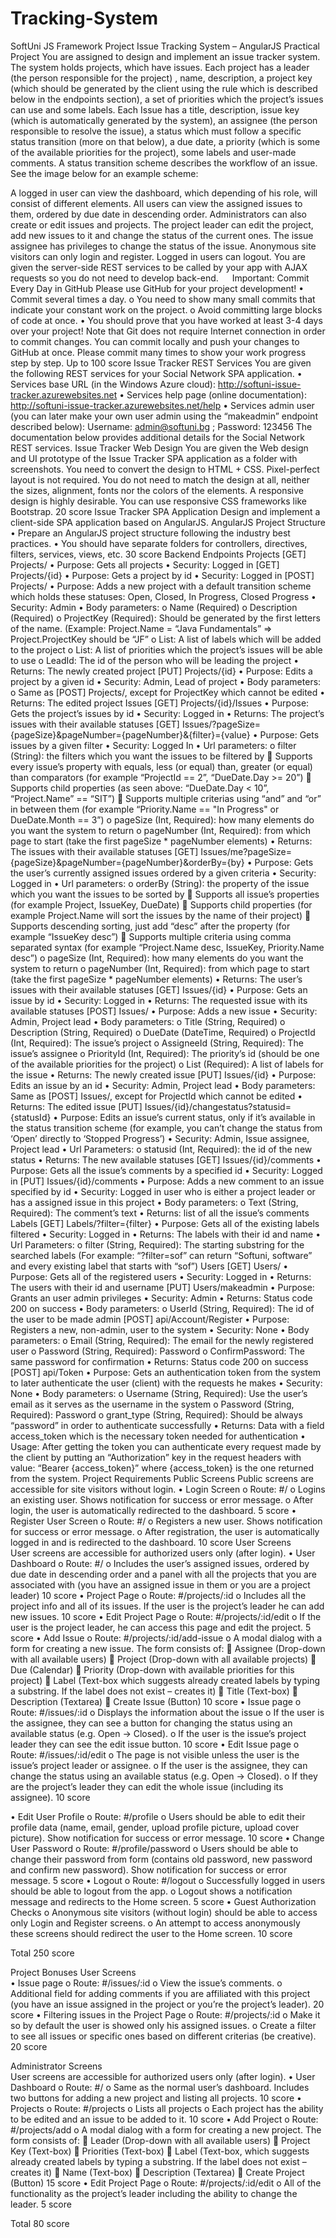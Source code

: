 # Tracking-System
SoftUni JS Framework Project
Issue Tracking System – AngularJS Practical Project
You are assigned to design and implement an issue tracker system. The system holds projects, which have issues. Each project has a leader (the person responsible for the project) , name, description, a project key (which should be generated by the client using the rule which is described below in the endpoints section), a set of priorities which the project’s issues can use and some labels.
Each Issue has a title, description, issue key (which is automatically generated by the system), an assignee (the person responsible to resolve the issue), a status which must follow a specific status transition (more on that below), a due date, a priority (which is some of the available priorities for the project), some labels and user-made comments.
A status transition scheme describes the workflow of an issue. See the image below for an example scheme:
 
A logged in user can view the dashboard, which depending of his role, will consist of different elements. All users can view the assigned issues to them, ordered by due date in descending order. Administrators can also create or edit issues and projects. 
The project leader can edit the project, add new issues to it and change the status of the current ones. The issue assignee has privileges to change the status of the issue.
Anonymous site visitors can only login and register. Logged in users can logout. You are given the server-side REST services to be called by your app with AJAX requests so you do not need to develop back-end.
 
Important: Commit Every Day in GitHub
Please use GitHub for your project development!
•	Commit several times a day.
o	You need to show many small commits that indicate your constant work on the project.
o	Avoid committing large blocks of code at once.
•	You should prove that you have worked at least 3-4 days over your project!
Note that Git does not require Internet connection in order to commit changes. You can commit locally and push your changes to GitHub at once. Please commit many times to show your work progress step by step.
Up to 100 score
Issue Tracker REST Services
You are given the following REST services for your Social Network SPA application.
•	Services base URL (in the Windows Azure cloud): http://softuni-issue-tracker.azurewebsites.net
•	Services help page (online documentation): http://softuni-issue-tracker.azurewebsites.net/help 
•	Services admin user (you can later make your own user admin using the “makeadmin” endpoint described below): Username: admin@softuni.bg ; Password: 123456
The documentation below provides additional details for the Social Network REST services.
Issue Tracker Web Design
You аre given the Web design and UI prototype of the Issue Tracker SPA application as a folder with screenshots. You need to convert the design to HTML + CSS. Pixel-perfect layout is not required. You do not need to match the design at all, neither the sizes, alignment, fonts nor the colors of the elements.  A responsive design is highly desirable. You can use responsive CSS frameworks like Bootstrap.
20 score
Issue Tracker SPA Application
Design and implement a client-side SPA application based on AngularJS.
AngularJS Project Structure
•	Prepare an AngularJS project structure following the industry best practices.
•	You should have separate folders for controllers, directives, filters, services, views, etc.
30 score
Backend Endpoints
Projects
[GET] Projects/
•	Purpose: Gets all projects
•	Security: Logged in 
[GET] Projects/{id}
•	Purpose: Gets a project by id
•	Security: Logged in 
 [POST] Projects/
•	Purpose: Adds a new project with a default transition scheme which holds these statuses: Open, Closed, In Progress, Closed Progress
•	Security: Admin
•	Body parameters: 
o	Name (Required)
o	Description (Required)
o	ProjectKey (Required): Should be generated by the first letters of the name. (Example: Project.Name = “Java Fundamentals” => Project.ProjectKey should be “JF”
o	List<Labels>: A list of labels which will be added to the project
o	List<Priorities>: A list of priorities which the project’s issues will be able to use
o	LeadId: The id of the person who will be leading the project 
•	Returns: The newly created project
[PUT] Projects/{id}
•	Purpose: Edits a project by a given id
•	Security: Admin, Lead of project
•	Body parameters:
o	Same as [POST] Projects/, except for ProjectKey which cannot be edited 
•	Returns: The edited project
Issues
[GET] Projects/{id}/Issues
•	Purpose: Gets the project’s issues by id
•	Security: Logged in 
•	Returns: The project’s issues with their available statuses
[GET] Issues/?pageSize={pageSize}&pageNumber={pageNumber}&{filter}={value}
•	Purpose: Gets issues by a given filter
•	Security: Logged In
•	Url parameters: 
o	filter (String): the filters which you want the issues to be filtered by
	Supports every issue’s property with equals, less (or equal) than, greater (or equal) than comparators (for example “ProjectId == 2”, “DueDate.Day >= 20”)
	Supports child properties (as seen above: “DueDate.Day < 10”, “Project.Name” == “SIT”)
	Supports multiple criterias using “and” and “or” in between them (for example “Priority.Name == "In Progress" or DueDate.Month == 3”)
o	pageSize (Int, Required): how many elements do you want the system to return
o	pageNumber (Int, Required): from which page to start (take the first pageSize * pageNumber elements)
•	Returns: The issues with their available statuses
[GET] Issues/me?pageSize={pageSize}&pageNumber={pageNumber}&orderBy={by}
•	Purpose: Gets the user’s currently assigned issues ordered by a given criteria
•	Security: Logged in
•	Url parameters:
o	orderBy (String): the property of the issue which you want the issues to be sorted by
	Supports all issue’s properties (for example Project, IssueKey, DueDate)
	Supports child properties (for example Project.Name will sort the issues by the name of their project)
	Supports descending sorting, just add “desc” after the property (for example “IssueKey desc”)
	Supports multiple criteria using comma separated syntax (for example “Project.Name desc, IssueKey, Priority.Name desc”)
o	pageSize (Int, Required): how many elements do you want the system to return
o	pageNumber (Int, Required): from which page to start (take the first pageSize * pageNumber elements)
•	Returns: The user’s issues with their available statuses
[GET] Issues/{id}
•	Purpose: Gets an issue by id
•	Security: Logged in
•	Returns: The requested issue with its available statuses
[POST] Issues/
•	Purpose: Adds a new issue
•	Security: Admin, Project lead
•	Body parameters:
o	Title (String, Required)
o	Description (String, Required)
o	DueDate (DateTime, Required)
o	ProjectId (Int, Required): The issue’s project
o	AssigneeId (String, Required): The issue’s assignee 
o	PriorityId (Int, Required): The priority’s id (should be one of the available priorities for the project)
o	List<Label> (Required): A list of labels for the issue
•	Returns: The newly created issue
[PUT] Issues/{id}
•	Purpose: Edits an issue by an id 
•	Security: Admin, Project lead
•	Body parameters: Same as [POST] Issues/, except for ProjectId which cannot be edited
•	Returns: The edited issue
 [PUT] Issues/{id}/changestatus?statusid={statusId}
•	Purpose: Edits an issue’s current status, only if it’s available in the status transition scheme (for example, you can’t change the status from ‘Open’ directly to ‘Stopped Progress’)
•	Security: Admin, Issue assignee, Project lead
•	Url Parameters: 
o	statusid (Int, Required): the id of the new status 
•	Returns: The new available statuses
[GET] Issues/{id}/comments
•	Purpose: Gets all the issue’s comments by a specified id
•	Security: Logged in
 [PUT] Issues/{id}/comments
•	Purpose: Adds a new comment to an issue specified by id 
•	Security: Logged in user who is either a project leader or has a assigned issue in this project
•	Body parameters: 
o	Text (String, Required): The comment’s text
•	Returns: list of all the issue’s comments
Labels
[GET] Labels/?filter={filter}
•	Purpose: Gets all of the existing labels filtered
•	Security: Logged in 
•	Returns: The labels with their id and name
•	Url Parameters: 
o	filter (String, Required): The starting substring for the searched labels (For example: “?filter=sof” can return “Softuni, software” and every existing label that starts with “sof”)
Users
[GET] Users/
•	Purpose: Gets all of the registered users
•	Security: Logged in 
•	Returns: The users with their id and username
[PUT] Users/makeadmin
•	Purpose: Grants an user admin privileges
•	Security: Admin 
•	Returns: Status code 200 on success
•	Body parameters: 
o	UserId (String, Required): The id of the user to be made admin
[POST] api/Account/Register
•	Purpose: Registers a new, non-admin, user to the system
•	Security: None
•	Body parameters:
o	Email (String, Required): The email for the newly registered user
o	Password (String, Required): Password
o	ConfirmPassword: The same password for confirmation
•	Returns: Status code 200 on success
[POST] api/Token
•	Purpose: Gets an authentication token from the system to later authenticate the user (client) with the requests he makes
•	Security: None
•	Body parameters:
o	Username (String, Required): Use the user’s email as it serves as the username in the system
o	Password (String, Required): Password
o	grant_type (String, Required): Should be always “password” in order to authenticate successfully
•	Returns: Data with a field access_token which is the necessary token needed for authentication
•	Usage: After getting the token you can authenticate every request made by the client by putting an “Authorization” key in the request headers with value: “Bearer {access_token}” where {access_token} is the one returned from the system.
Project Requirements
Public Screens
Public screens are accessible for site visitors without login.
•	Login Screen
o	Route: #/
o	Logins an existing user. Shows notification for success or error message.
o	After login, the user is automatically redirected to the dashboard.
5 score
•	Register User Screen
o	Route: #/
o	Registers a new user. Shows notification for success or error message.
o	After registration, the user is automatically logged in and is redirected to the dashboard.
10 score
User Screens	
User screens are accessible for authorized users only (after login).
•	User Dashboard
o	Route: #/
o	Includes the user’s assigned issues, ordered by due date in descending order and a panel with all the projects that you are associated with (you have an assigned issue in them or you are a project leader)
10 score
•	Project Page
o	Route: #/projects/:id
o	Includes all the project info and all of its issues. If the user is the project’s leader he can add new issues.
10 score
•	Edit Project Page
o	Route: #/projects/:id/edit
o	If the user is the project leader, he can access this page and edit the project.
5 score
•	Add Issue 
o	Route: #/projects/:id/add-issue
o	A modal dialog with a form for creating a new issue. The form consists of:
	Assignee (Drop-down with all available users)
	Project (Drop-down with all available projects)
	Due (Calendar)
	Priority (Drop-down with available priorities for this project)
	Label (Text-box which suggests already created labels by typing a substring. If the label does not exist – creates it)
	Title (Text-box)
	Description (Textarea)
	Create Issue (Button)
10 score
•	Issue page
o	Route: #/issues/:id
o	Displays the information about the issue
o	If the user is the assignee, they can see a button for changing the status using an available status (e.g. Open -> Closed).
o	If the user is the issue’s project leader they can see the edit issue button.
10 score
•	Edit Issue page
o	Route: #/issues/:id/edit
o	The page is not visible unless the user is the issue’s project leader or assignee. 
o	If the user is the assignee, they can change the status using an available status (e.g. Open -> Closed).
o	If they are the project’s leader they can edit the whole issue (including its assignee).
10 score

•	Edit User Profile
o	Route: #/profile
o	Users should be able to edit their profile data (name, email, gender, upload profile picture, upload cover picture). Show notification for success or error message.
10 score
•	Change User Password
o	Route: #/profile/password
o	Users should be able to change their password from form (contains old password, new password and confirm new password). Show notification for success or error message.
5 score
•	Logout
o	Route: #/logout
o	Successfully logged in users should be able to logout from the app.
o	Logout shows a notification message and redirects to the Home screen.
5 score
•	Guest Authorization Checks
o	Anonymous site visitors (without login) should be able to access only Login and Register screens.
o	An attempt to access anonymously these screens should redirect the user to the Home screen.
10 score


Total 250 score


Project Bonuses
User Screens	
•	Issue page
o	Route: #/issues/:id
o	View the issue’s comments.
o	Additional field for adding comments if you are affiliated with this project (you have an issue assigned in the project or you’re the project’s leader).
20 score
•	Filtering issues in the Project Page
o	Route: #/projects/:id
o	Make it so by default the user is showed only his assigned issues. 
o	Create a filter to see all issues or specific ones based on different criterias (be creative).
20 score


Administrator Screens	
User screens are accessible for authorized users only (after login).
•	User Dashboard
o	Route: #/
o	Same as the normal user’s dashboard. Includes two buttons for adding a new project and listing all projects.
10 score
•	Projects
o	Route: #/projects
o	Lists all projects
o	Each project has the ability to be edited and an issue to be added to it.
10 score
•	Add Project 
o	Route: #/projects/add
o	A modal dialog with a form for creating a new project. The form consists of:
	Leader (Drop-down with all available users)
	Project Key (Text-box)
	Priorities (Text-box)
	Label (Text-box, which suggests already created labels by typing a substring. If the label does not exist – creates it)
	Name (Text-box)
	Description (Textarea)
	Create Project (Button)
15 score
•	Edit Project Page
o	Route: #/projects/:id/edit
o	All of the functionality as the project’s leader including the ability to change the leader.
5 score


Total 80 score
